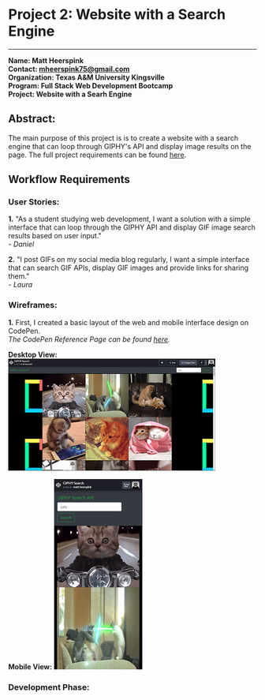 # Project 2: Website with a Search Engine

---

**Name:  Matt Heerspink**  
**Contact: mheerspink75@gmail.com**  
**Organization: Texas A&M University Kingsville**  
**Program:  Full Stack Web Development Bootcamp**  
**Project:  Website with a Searh Engine**

## Abstract:  
The main purpose of this project is is to create a website with a search engine that can loop through GIPHY's API and display image results on the page. The full project requirements can be found [here](https://sites.google.com/view/reference-page/project-2). 


## Workflow Requirements

### User Stories:

**1.** "As a student studying web development, I want a solution with a simple interface that can loop through the GIPHY API and display GIF image search results based on user input."  
*- Daniel*

**2.** "I post GIFs on my social media blog regularly, I want a simple interface that can search GIF APIs, display GIF images and provide links for sharing them."  
*- Laura*

### Wireframes:

**1.** First, I created a basic layout of the web and mobile interface design on CodePen.  
*The CodePen Reference Page can be found [here](https://codepen.io/mheerspink75/pen/wVYNmw?editors=1010).* 

**Desktop View:**
![GIPHY Search Desktop View](/images/GIPHY_Search_Desktop_View.png) 

**Mobile View:**
![GIPHY Search Mobile View](/images/GIPHY_Search_Mobile_View.png)

### Development Phase:


